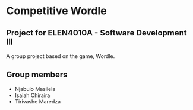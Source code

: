 # Competitive Wordle

## Project for ELEN4010A - Software Development III

A group project based on the game, Wordle.

## Group members

* Njabulo Masilela 
* Isaiah Chiraira
* Tirivashe Maredza